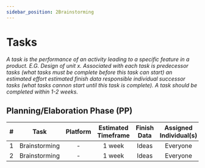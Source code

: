 ```yaml
---
sidebar_position: 2Brainstorming
---
```


# Tasks
_A task is the performance of an activity leading to a specific feature in a product. E.G. Design of unit x. Associated with each task is predecessor tasks (what tasks must be complete before this task can start) an estimated effort estimated finish data responsible individual successor tasks (what tasks cannon start until this task is complete). A task should be completed within 1-2 weeks._

## Planning/Elaboration Phase (PP)
| # | Task | Platform | Estimated Timeframe | Finish Data | Assigned Individual(s) | Successor Task(s) |
|:---:|:---------------:|:----------:|:----------:|:--------------------:|:---------------:|:--------------------:|
| 1 | Brainstorming | - | 1 week | Ideas | Everyone | - |
| 2 | Brainstorming | - | 1 week | Ideas | Everyone | - |
